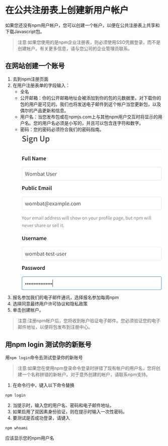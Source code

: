 # 在公共注册表上创建新用户帐户
如果您还没有npm用户帐户，您可以创建一个帐户，以便在公共注册表上共享和下载Javascript包。
> 注意:如果您使用的是npm企业注册表，则必须使用SSO凭据登录，而不是创建帐户。有关更多信息，请与您公司的企业管理员联系。

## 在网站创建一个账号
1. 去到npm注册页面
2. 在用户注册表单的字段输入：
   * 全名
   * 公开邮箱：你的公开邮箱地址会被添加到你的包的元数据里，对下载你的包的用户是可见的。我们也将发送电子邮件到这个帐户当您更新包，以及偶尔的产品更新和信息。
   * 用户名：当您发布包或在npmjs.com上与其他npm用户交互时将显示的用户名。您的用户名必须是小写的，并且可以包含连字符和数字。
   * 密码：您的密码必须符合我们的密码指南。![](./img/signup-form.png)
3. 报名参加我们的电子邮件通讯，选择报名参加每周npm 
4. 选择同意最终用户许可协议和隐私政策
5. 单击创建帐户。
> 注意:注册npm帐户后，您将收到帐户验证电子邮件。您必须验证您的电子邮件地址，以便将包发布到注册中心。
## 用npm login 测试你的新账号
用`npm login`命令去测试登录你的新账号
> 注意:如果您在使用npm登录命令登录时拼错了现有帐户的用户名，您将创建一个名称拼错的新帐户。对于意外创建的帐户，请联系npm支持。
1. 在命令行中，键入以下命令替换
```cli
npm login
```
2. 当提示时，输入您的用户名、密码和电子邮件地址。
3. 如果启用了双因素身份验证，则在提示时输入一次性密码。
4. 要测试是否成功登录，请键入
```cli
npm whoami
```
应该显示您的npm用户名